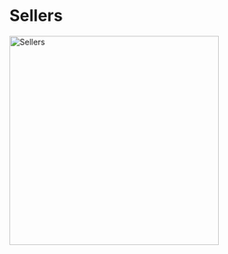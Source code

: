 # Sellers  
<img width="370" alt="Sellers" src="https://user-images.githubusercontent.com/18653295/139094053-297e1c6f-d393-462e-b219-4e342644fdb6.jpg">  
